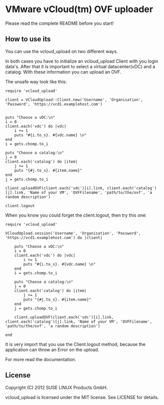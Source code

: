 VMware vCloud(tm) OVF uploader
==============================

Please read the complete README before you start!

How to use its
--------------

You can use the vcloud_upload on two different ways.

In both cases you have to initialize an vcloud_upload Client with you login data's. After that it is important to select a virtual datacenter(vDC) and a catalog. With these information you can upload an OVF.

The unsafe way look like this:

    require 'vcloud_upload'

    client = VCloudUpload::Client.new('Username', 'Organisation', 'Password', 'https://vcd1.examplehost.com')


    puts "Choose a vDC:\n"
    i = 0
    client.each('vdc') do |vdc|
        i += 1
        puts "#{i.to_s}. #{vdc.name} \n"
    end
    i = gets.chomp.to_i

    puts "Choose a catalog:\n"
    j = 0
    client.each('catalog') do |item|
        j += 1
        puts "{#j.to_s}. #{item.name}"
    end
    j = gets.chomp.to_i

    client.uploadOVF(client.each('vdc')[i].link, client.each('catalog')[j].link, 'Name of your VM', 'OVFFilename', 'path/to/the/ovf', 'a random description')

    client.logout

When you know you could forget the client.logout, then try this one:

    require 'vcloud_upload'

    VCloudUpload.session('Username', 'Organisation', 'Password', 'https://vcd1.examplehost.com') do |client|

        puts "Choose a vDC:\n"
        i = 0
        client.each('vdc') do |vdc|
            i += 1
            puts "#{i.to_s}. #{vdc.name} \n"
        end
        i = gets.chomp.to_i

        puts "Choose a catalog:\n"
        j = 0
        client.each('catalog') do |item|
            j += 1
            puts "{#j.to_s}. #{item.name}"
        end
        j = gets.chomp.to_i

        client.uploadOVF(client.each('vdc')[i].link, client.each('catalog')[j].link, 'Name of your VM', 'OVFFilename', 'path/to/the/ovf', 'a random description')

    end


It is very import that you use the Client.logout method, because the application can throw an Error on the upload.


For more read the documentation.

License
-------

Copyright (C) 2012 SUSE LINUX Products GmbH.

vcloud_upload is licensed under the MIT license. See LICENSE for details.
